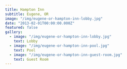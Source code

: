 ```yaml
---
title: Hampton Inn
subtitle: Eugene, OR
image: "/img/eugene-or-hampton-inn-lobby.jpg"
date: "2013-02-01T00:00:00.000Z"
featured: false
gallery:
  - image: "/img/eugene-or-hampton-inn-lobby.jpg"
    text: Lobby
  - image: "/img/eugene-or-hampton-inn-pool.jpg"
    text: Pool
  - image: "/img/eugene-or-hampton-inn-guest-room.jpg"
    text: Guest Room
---
```

